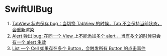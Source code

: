 #  SwiftUIBug

1. [TabView 状态保存 bug：当切换 TabView 的时候，Tab 不会保持当前状态，会重新渲染](SwiftUIBug/Bugs/TabLayout/TabLayout.swift)
2. [Alert 弹出 bug: 在同一个 View 上不能添加多个 alert ，当有多个的时候只会有一个 alert 生效](SwiftUIBug/Bugs/Alert/AlertView.swift)
3. [List 一个 Cell 如果存在多个 Button，会触发所有 Button 的点击事件](SwiftUIBug/Bugs/List+Button/List+Button.swift)

